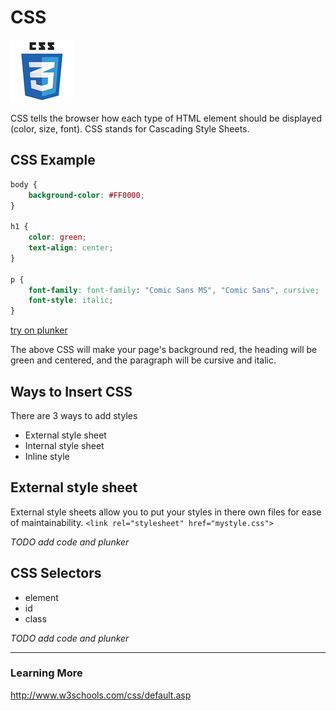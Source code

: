 # CSS

![CSS3 Logo](images/css3logo.png)

CSS tells the browser how each type of HTML element should be displayed (color, size, font).  CSS stands for Cascading Style Sheets.



## CSS Example

```css
body {
    background-color: #FF0000;
}

h1 {
    color: green;
    text-align: center;
}

p {
    font-family: font-family: "Comic Sans MS", "Comic Sans", cursive;
    font-style: italic;
}
```


[try on plunker](http://plnkr.co/edit/0mIhNvQ8fGF0VWvpgnNo?p=preview)


The above CSS will make your page's background red, the heading will be green and centered, and the paragraph will be cursive and italic.




## Ways to Insert CSS
There are 3 ways to add styles
* External style sheet
* Internal style sheet
* Inline style


## External style sheet
External style sheets allow you to put your styles in there own files for ease of maintainability.
```<link rel="stylesheet" href="mystyle.css">```

*TODO add code and plunker*
 

## CSS Selectors
* element
* id
* class

*TODO add code and plunker*




---
### Learning More
http://www.w3schools.com/css/default.asp
